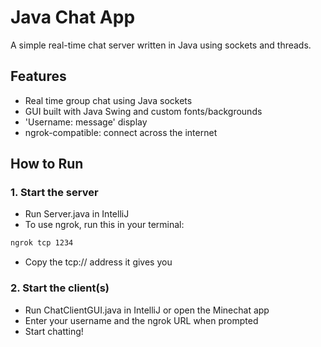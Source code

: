 # Java Chat App

A simple real-time chat server written in Java using sockets and threads.

## Features
- Real time group chat using Java sockets
- GUI built with Java Swing and custom fonts/backgrounds
- 'Username: message' display
- ngrok-compatible: connect across the internet

## How to Run

### 1. Start the server
- Run Server.java in IntelliJ
- To use ngrok, run this in your terminal:
```bash
ngrok tcp 1234
```
- Copy the tcp:// address it gives you

### 2. Start the client(s)
- Run ChatClientGUI.java in IntelliJ or open the Minechat app
- Enter your username and the ngrok URL when prompted
- Start chatting!


